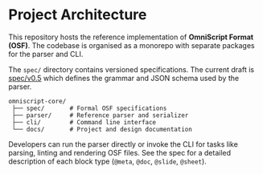# Project Architecture

This repository hosts the reference implementation of **OmniScript Format
(OSF)**. The codebase is organised as a monorepo with separate packages for the
parser and CLI.

The `spec/` directory contains versioned specifications. The current draft is
[spec/v0.5](../spec/v0.5/) which defines the grammar and JSON schema used by the
parser.

```
omniscript-core/
 ├── spec/       # Formal OSF specifications
 ├── parser/     # Reference parser and serializer
 ├── cli/        # Command line interface
 └── docs/       # Project and design documentation
```

Developers can run the parser directly or invoke the CLI for tasks like parsing,
linting and rendering OSF files. See the spec for a detailed description of each
block type (`@meta`, `@doc`, `@slide`, `@sheet`).
